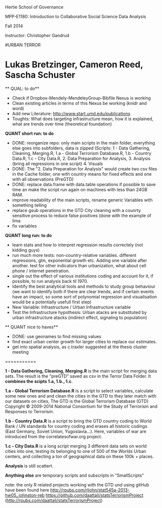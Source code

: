 Hertie School of Governance

MPP-E1180: Introduction to Collaborative Social Science Data Analysis

Fall 2014

Instructor: Christopher Gandrud


#URBAN TERROR


Lukas Bretzinger, Cameron Reed, Sascha Schuster
===========


** QUAL: to do**
 * Check if Dropbox-Mendely-MendeleyGroup-Bibfile Nexus is working 
 * Clean existing articles in terms of this Nexus be working (knidr and word)
 * Add new Literature: http://www.start.umd.edu/publications
 * Toughts: What does targeting infrastructure mean, how it is explained, what are trends over time (theoretical foundation)



**QUANT short run: to do**
 *  DONE: reorganize repo: only main scripts in the main folder, everything else goes into subfolders, data is zipped (Scripts: 1 - Data Gathering, Cleaning, Merging.R, 1.a - Global Terrorism Database.R, 1.b - Country Data.R, 1.c - City Data.R, 2. Data Preparation for Analysis, 3. Analysis (bring all regressions in one script) 4. Visuals
 *  DONE: The "2. Data Preparation for Analysis" would create two csv files in the Cache folder, one with country means for fixed effects and one with all observations (PreGTD)
 *  DONE: replace data.frame with data.table operations if possible to save time an make the script run again on machines with less than 24GB RAM. 
 *  improve readability of the main scripts, rename generic Variables with something telling
 *  replace gsub operations in the GTD City cleaning with a counrty sensitive process to reduce false positives (done with the example of lima
 *  fix variables

**QUANT long run: to do** 
 *  learn stats and how to interpret regression results correctely (not kidding guys)
 *  run much more tests: non-country-relative variables. different regressions, glm, exponential growth etc. Adding one variable after another. test for other indicators than urbanization, what about cell phone / internet penetration. 
 * single out the effect of various institutions coding and account for it, if possible, to run analysis back til 1970.
 * Identify the best analytical tools and methods to study group behaviour (we want to identify both if there are clear trends, and if certain events have an impact, so some sort of polynomial regression and visualisation would be a potentially usefull first step)
 * New Variable: Infrastructure / Urban Infrastructure variable
 * Test the Infrastructure hypothesis: Urban atacks are substituted by urban infrastructure atacks (indirect effect, signaling to population)

** QUANT nice to haves** 
 *  DONE: use geonames to find missing values
 *  find exact urban center growth for larger cities to replace our estimates. 
 *  get into spatial analysis, as c.traxler suggested at the thesis cluster meeting 


===========


**1 - Data Gathering, Cleaning, Merging.R**	is the main script for merging data sets. The result is the "preGTD" saved as csv in the Terror Data Folder. It **combines the scipts 1.a, 1.b., 1.c**. 

**1.a - Global Terrorism Database.R** is a script to select variables, calculate some new ones and and clean the cities in the GTD to they later match with our datasets on cities, The GTD is the Global Terrorism Database (GTD) Copyright © 2009-2014 National Consortium for the Study of Terrorism and Responses to Terrorism.

**1.b - Country Data.R**	is a script to bring the GTD country coding to World Bank / UN standards for country coding and erases all historic codings (East Germany, Soviet Union, Yugoslavia...). Here, variables of war are introduced from the correlatesofwar.org project. 

**1.c - City Data.R**	is a long script merging 3 different data sets on world cities into one, testing its belonging to one of 500 of the Worlds Urban centers, and collecting a ton of geographical data on these 100k + places.

**Analysis**  is still scattert.

**Anything else** are temporary scripts and subscripts in "SmallScripts"




note: the only R related projects working with the GTD und using gitHub have been found here
http://rpubs.com/rljohn/stat545a-2013-hw05_johnston-reb
https://github.com/daattali/statsTerrorismProject (http://rpubs.com/daattali/statsTerrorismProject)
